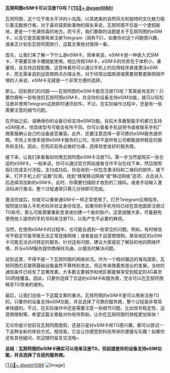 **瓦努阿图eSIM卡可以注册TG吗？[[TG💪+ @esim1088](https://t.me/s/esim1088)]**

瓦努阿图，这个位于南太平洋的小岛国，以其绝美的自然风光和独特的文化魅力吸引着无数旅行者。对于喜欢探索新事物的朋友来说，瓦努阿图不仅是一个度假胜地，更是一个充满惊喜的地方。而今天，我们要聊的话题是关于瓦努阿图的eSIM卡，以及它是否能够用来注册Telegram（简称TG）。如果你对这个问题感兴趣，或者正计划去瓦努阿图旅行，这篇文章绝对值得一看。

首先，让我们来了解一下什么是eSIM卡。简单来说，eSIM卡是一种嵌入式SIM卡，不需要实体卡槽就能使用。相比传统SIM卡，eSIM卡的优势在于体积小、重量轻，且支持远程配置。这意味着你可以通过手机上的应用程序直接激活eSIM卡，而无需亲自到运营商网点办理业务。对于经常出国旅游或需要频繁更换网络环境的人来说，eSIM卡无疑是一个非常方便的选择。

那么，回到我们的问题——瓦努阿图的eSIM卡能否注册TG呢？答案是肯定的！只要你拥有一张有效的瓦努阿图eSIM卡，并且你的设备支持eSIM功能，就可以轻松注册并使用Telegram这款即时通讯软件。不过，在实际操作过程中，还是有一些需要注意的细节问题。

在开始之前，请确保你的设备已经支持eSIM功能。目前大多数智能手机都已支持eSIM技术，但具体型号可能会有所不同。你可以查看手机说明书或者联系手机厂商客服确认自己的设备是否兼容。此外，还要注意选择一家可靠的eSIM服务提供商。市场上有很多提供eSIM卡服务的公司，但并不是所有公司都能提供稳定的服务和支持。因此，在购买前务必做好功课，选择信誉良好的服务商。

接下来，让我们来看看如何用瓦努阿图eSIM卡注册TG。第一步当然是购买一张合适的eSIM卡。一般来说，你可以通过官方网站或者合作平台在线下单，然后按照指引完成支付流程。支付成功后，你会收到一份包含激活码和二维码的邮件。接下来，打开手机上的“设置”应用，找到“蜂窝移动网络”或“移动网络”选项，点击进入后选择添加新的eSIM卡。此时，你需要扫描刚才收到的二维码，或者手动输入激活码进行激活。整个过程通常只需几分钟即可完成。

激活完成后，你就可以像普通SIM卡一样正常使用了。打开Telegram应用程序，按照提示输入手机号码并验证身份信息。如果你的手机号码已经在其他国家注册过TG账号，那么可能需要重新登录或创建一个新的账户。这里提醒大家，尽量避免使用他人提供的手机号码来注册TG，以免产生不必要的麻烦。

当然，在使用eSIM卡的过程中，也可能会遇到一些常见的问题。例如，有时候信号不稳定可能导致无法正常连接网络；或者是由于运营商限制，某些地区的eSIM卡可能无法访问特定的服务。针对这些问题，建议大家提前了解目的地的网络环境，并与eSIM服务提供商保持沟通，以便及时解决问题。

说到这里，不得不提一下瓦努阿图的网络状况。作为一个相对偏远的海岛国家，瓦努阿图的互联网基础设施虽然不算特别发达，但近年来随着旅游业的发展，当地的通信条件已经有了显著改善。大多数主要城市和地区都能够享受到稳定的4G甚至5G网络覆盖。因此，只要你选择了合适的eSIM卡和服务商，完全可以在瓦努阿图畅享TG带来的便利。

最后，让我们总结一下这篇文章的重点。瓦努阿图的eSIM卡是可以用来注册TG的，只要你的设备支持eSIM功能，并且选择了可靠的服务商，整个过程是非常简单快捷的。不过，在实际操作中还是需要注意一些细节问题，比如信号稳定性、运营商限制等。希望这篇文章能对你有所帮助，让你在瓦努阿图的旅程更加愉快！

无论你是计划前往瓦努阿图度假，还是只是对eSIM卡和TG感兴趣，都可以尝试一下这种全新的体验方式。相信我，它会让你感受到科技带来的便捷与乐趣！如果你还有其他疑问，欢迎随时留言交流哦~

**总结：瓦努阿图的eSIM卡确实可以用来注册TG，但前提是你的设备支持eSIM功能，并且选择了合适的服务商。**

[[TG💪+ @esim1088](https://t.me/s/esim1088) ![Image](https://i.postimg.cc/4NQfJmqS/Snipaste-2025-05-13-00-14-12.png)]